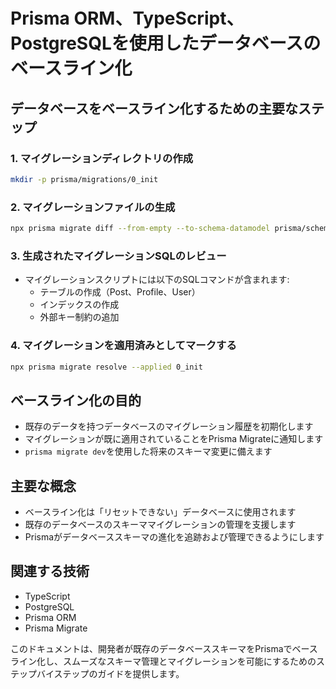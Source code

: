 # Prisma ORM、TypeScript、PostgreSQLを使用したデータベースのベースライン化

## データベースをベースライン化するための主要なステップ

### 1. マイグレーションディレクトリの作成
```bash
mkdir -p prisma/migrations/0_init
```

### 2. マイグレーションファイルの生成
```bash
npx prisma migrate diff --from-empty --to-schema-datamodel prisma/schema.prisma --script > prisma/migrations/0_init/migration.sql
```

### 3. 生成されたマイグレーションSQLのレビュー
- マイグレーションスクリプトには以下のSQLコマンドが含まれます:
  - テーブルの作成（Post、Profile、User）
  - インデックスの作成
  - 外部キー制約の追加

### 4. マイグレーションを適用済みとしてマークする
```bash
npx prisma migrate resolve --applied 0_init
```

## ベースライン化の目的
- 既存のデータを持つデータベースのマイグレーション履歴を初期化します
- マイグレーションが既に適用されていることをPrisma Migrateに通知します
- `prisma migrate dev`を使用した将来のスキーマ変更に備えます

## 主要な概念
- ベースライン化は「リセットできない」データベースに使用されます
- 既存のデータベースのスキーママイグレーションの管理を支援します
- Prismaがデータベーススキーマの進化を追跡および管理できるようにします

## 関連する技術
- TypeScript
- PostgreSQL
- Prisma ORM
- Prisma Migrate

このドキュメントは、開発者が既存のデータベーススキーマをPrismaでベースライン化し、スムーズなスキーマ管理とマイグレーションを可能にするためのステップバイステップのガイドを提供します。
